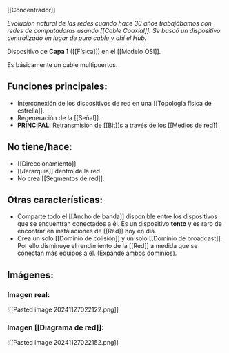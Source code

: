 [[Concentrador]] 

_Evolución natural de las redes cuando hace 30 años trabajábamos con redes de computadoras usando [[Cable Coaxial]]. Se buscó un dispositivo centralizado en lugar de puro cable y ahí el Hub._

Dispositivo de **Capa 1** ([[Física]]) en el [[Modelo OSI]].

Es básicamente un cable multipuertos.

## Funciones principales:
- Interconexión de los dispositivos de red en una [[Topología física de estrella]].
- Regeneración de la [[Señal]].
- **PRINCIPAL**: Retransmisión de [[Bit]]s  a través de los [[Medios de red]]

## No tiene/hace:
- [[Direccionamiento]]
- [[Jerarquía]] dentro de la red.
- No crea [[Segmentos de red]]. 

## Otras características:
- Comparte todo el [[Ancho de banda]] disponible entre los dispositivos que se encuentran conectados a él. Es un dispositivo **tonto** y es raro de encontrar en instalaciones de [[Red]] hoy en día.
- Crea un solo [[Dominio de colisión]] y un solo [[Dominio de broadcast]]. Por ello disminuye el rendimiento de la [[Red]] a medida que se conectan más equipos a él. (Expande ambos dominios).

## Imágenes:
### Imagen real:
![[Pasted image 20241127022122.png]]

### Imagen [[Diagrama de red]]:
![[Pasted image 20241127022152.png]]


